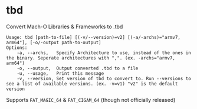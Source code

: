 # tbd
Convert Mach-O Libraries &amp; Frameworks to .tbd
```
Usage: tbd [path-to-file] [(-v/--version)=v2] [(-a/-archs)="armv7, arm64"], [-o/-output path-to-output]
Options:
    -a, --archs,   Specify Architecture to use, instead of the ones in the binary. Seperate architectures with ",". (ex. -archs="armv7, arm64")
    -o, --output,  Output converted .tbd to a file
    -u, --usage,   Print this message
    -v, --version, Set version of tbd to convert to. Run --versions to see a list of available versions. (ex. -v=v1) "v2" is the default version
```

Supports `FAT_MAGIC_64` & `FAT_CIGAM_64` (though not officially released)
